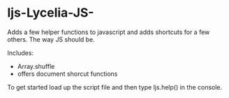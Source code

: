 # ljs-Lycelia-JS-
Adds a few helper functions to javascript and adds shortcuts for a few others. The way JS should be.

Includes: 
* Array.shuffle
* offers document shorcut functions

To get started load up the script file and then type ljs.help() in the console.
